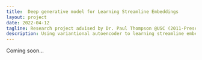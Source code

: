 ```yaml
---
title:  Deep generative model for Learning Streamline Embeddings
layout: project
date: 2022-04-12
tagline: Research project advised by Dr. Paul Thompson @USC (2011-Present)
description: Using variantional autoencoder to learning streamline embeddings from diffusion MRI
---
```


Coming soon...